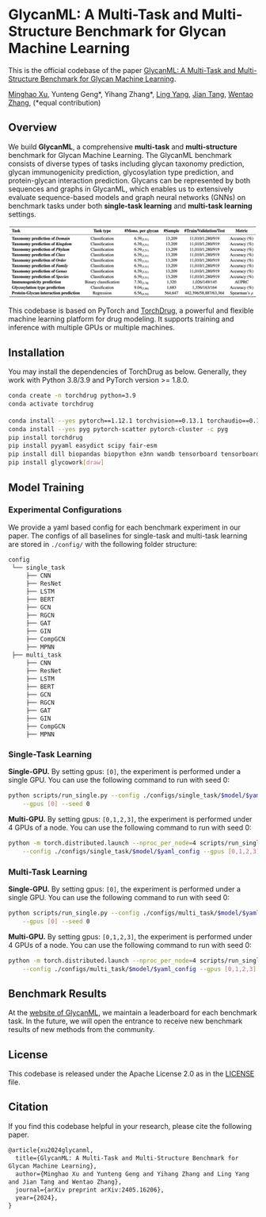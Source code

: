 # GlycanML: A Multi-Task and Multi-Structure Benchmark for Glycan Machine Learning

This is the official codebase of the paper [GlycanML: A Multi-Task and Multi-Structure Benchmark for Glycan Machine Learning](https://arxiv.org/pdf/2405.16206).

[Minghao Xu](https://chrisallenming.github.io),
Yunteng Geng*,
Yihang Zhang*,
[Ling Yang](https://yangling0818.github.io),
[Jian Tang](https://jian-tang.com),
[Wentao Zhang](https://zwt233.github.io),
(*equal contribution)

## Overview ##

We build **GlycanML**, a comprehensive **multi-task** and **multi-structure** benchmark for Glycan Machine Learning. The GlycanML benchmark consists of diverse types of tasks including glycan taxonomy prediction, glycan immunogenicity prediction, glycosylation type prediction, and protein-glycan interaction prediction. Glycans can be represented by both sequences and graphs in GlycanML, which enables us to extensively evaluate sequence-based models and graph neural networks (GNNs) on benchmark tasks under both **single-task learning** and **multi-task learning** settings. 

![GlycanML Benchmark](asset/benchmark.png)

This codebase is based on PyTorch and [TorchDrug], a powerful and flexible machine learning platform for drug modeling.
It supports training and inference with multiple GPUs or multiple machines.

[TorchDrug]: https://torchdrug.ai/

## Installation ##

You may install the dependencies of TorchDrug as below. 
Generally, they work with Python 3.8/3.9 and PyTorch version >= 1.8.0.

```bash
conda create -n torchdrug python=3.9
conda activate torchdrug

conda install --yes pytorch==1.12.1 torchvision==0.13.1 torchaudio==0.12.1 cudatoolkit=11.3 -c pytorch
conda install --yes pyg pytorch-scatter pytorch-cluster -c pyg
pip install torchdrug
pip install pyyaml easydict scipy fair-esm
pip install dill biopandas biopython e3nn wandb tensorboard tensorboardX
pip install glycowork[draw]
```

## Model Training ##

### Experimental Configurations

We provide a yaml based config for each benchmark experiment in our paper. 
The configs of all baselines for single-task and multi-task learning are stored in ```./config/``` with the following folder structure:

```
config
 └── single_task
     ├── CNN
     ├── ResNet
     ├── LSTM
     ├── BERT
     ├── GCN
     ├── RGCN
     ├── GAT
     ├── GIN
     ├── CompGCN
     ├── MPNN
 ├── multi_task
     ├── CNN
     ├── ResNet
     ├── LSTM
     ├── BERT
     ├── GCN
     ├── RGCN
     ├── GAT
     ├── GIN
     ├── CompGCN
     ├── MPNN
```

### Single-Task Learning ###

**Single-GPU.** By setting gpus: `[0]`, the experiment is performed under a single GPU. 
You can use the following command to run with seed 0:

```bash
python scripts/run_single.py --config ./configs/single_task/$model/$yaml_config \
    --gpus [0] --seed 0
```

**Multi-GPU.** By setting gpus: `[0,1,2,3]`, the experiment is performed under 4 GPUs of a node. 
You can use the following command to run with seed 0:

```bash
python -m torch.distributed.launch --nproc_per_node=4 scripts/run_single.py \
    --config ./configs/single_task/$model/$yaml_config --gpus [0,1,2,3] --seed 0
```

### Multi-Task Learning ###

**Single-GPU.** By setting gpus: `[0]`, the experiment is performed under a single GPU. 
You can use the following command to run with seed 0:

```bash
python scripts/run_single.py --config ./configs/multi_task/$model/$yaml_config \
    --gpus [0] --seed 0
```

**Multi-GPU.** By setting gpus: `[0,1,2,3]`, the experiment is performed under 4 GPUs of a node. 
You can use the following command to run with seed 0:

```bash
python -m torch.distributed.launch --nproc_per_node=4 scripts/run_single.py \
    --config ./configs/multi_task/$model/$yaml_config --gpus [0,1,2,3] --seed 0
```


## Benchmark Results ##

At the [website of GlycanML], we maintain a leaderboard for each benchmark task. 
In the future, we will open the entrance to receive new benchmark results of new methods from the community. 

[website of GlycanML]: https://glycanml.github.io/project/

## License ##

This codebase is released under the Apache License 2.0 as in the [LICENSE](LICENSE) file.

## Citation ##
If you find this codebase helpful in your research, please cite the following paper.
```
@article{xu2024glycanml,
  title={GlycanML: A Multi-Task and Multi-Structure Benchmark for Glycan Machine Learning}, 
  author={Minghao Xu and Yunteng Geng and Yihang Zhang and Ling Yang and Jian Tang and Wentao Zhang},
  journal={arXiv preprint arXiv:2405.16206},
  year={2024},
}
```